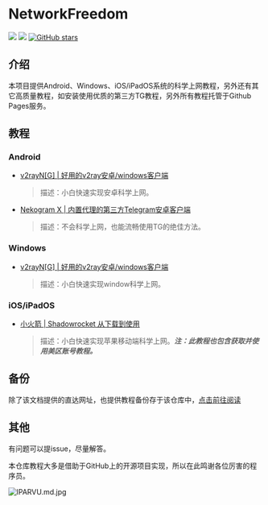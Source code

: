 # NetworkFreedom

![](https://img.shields.io/badge/author-cktime-orange)
![](https://img.shields.io/badge/web-online-success)
[![GitHub stars](https://img.shields.io/github/stars/cktime/NetworkFreedom)](https://github.com/cktime/NetworkFreedom/stargazers)

## 介绍

本项目提供Android、Windows、iOS/iPadOS系统的科学上网教程，另外还有其它高质量教程，如安装使用优质的第三方TG教程，另外所有教程托管于Github Pages服务。

## 教程

### Android

* [v2rayN[G] | 好用的v2ray安卓/windows客户端](https://cktime.github.io/post/202110241/)
  
  > 描述：小白快速实现安卓科学上网。
 
* [Nekogram X | 内置代理的第三方Telegram安卓客户端](https://cktime.github.io/post/202110311/)
  
  > 描述：不会科学上网，也能流畅使用TG的绝佳方法。

### Windows

* [v2rayN[G] | 好用的v2ray安卓/windows客户端](https://cktime.github.io/post/202110241/)
  
  > 描述：小白快速实现window科学上网。

### iOS/iPadOS

* [小火箭 | Shadowrocket 从下载到使用](https://cktime.github.io/post/202110231/)  
  
  > 描述：小白快速实现苹果移动端科学上网。***注：此教程也包含获取并使用美区账号教程。***

## 备份

除了该文档提供的直达网址，也提供教程备份存于该仓库中，[点击前往阅读](https://github.com/cktime/NetworkFreedom/blob/main/docs/catalogue.md)

## 其他

有问题可以提issue，尽量解答。


本仓库教程大多是借助于GitHub上的开源项目实现，所以在此鸣谢各位厉害的程序员。

![IPARVU.md.jpg](https://z3.ax1x.com/2021/11/01/IPARVU.md.jpg)
